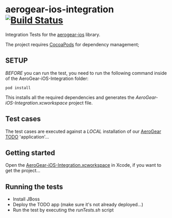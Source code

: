# aerogear-ios-integration [![Build Status](https://travis-ci.org/aerogear/aerogear-ios-integration.png)](https://travis-ci.org/aerogear/aerogear-ios-integration)

Integration Tests for the [aerogear-ios](https://github.com/aerogear/aerogear-ios) library.

The project requires [CocoaPods](http://cocoapods.org/) for dependency management;

## SETUP

_BEFORE_ you can run the test, you need to run the following command inside of the AeroGear-iOS-Integration folder:

    pod install

This installs all the required dependencies and generates the _AeroGear-iOS-Integration.xcworkspace_ project file.

## Test cases

The test cases are executed against a _LOCAL_ installation of our [AeroGear TODO](https://github.com/aerogear/TODO) 'application'...

## Getting started

Open the [AeroGear-iOS-Integration.xcworkspace](aerogear-ios-integration/tree/master/AeroGear-iOS-Integration/AeroGear-iOS-Integration.xcworkspace) in Xcode, if you want to get the project...

## Running the tests

* Install JBoss
* Deploy the TODO app (make sure it's not already deployed...)
* Run the test by executing the _runTests.sh_ script
